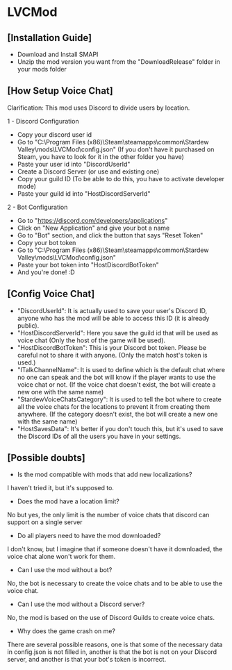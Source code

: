 # LVCMod

## [Installation Guide]

- Download and Install SMAPI
- Unzip the mod version you want from the "DownloadRelease" folder in your mods folder

## [How Setup Voice Chat]

Clarification: This mod uses Discord to divide users by location.

1 - Discord Configuration

- Copy your discord user id
- Go to "C:\Program Files (x86)\Steam\steamapps\common\Stardew Valley\mods\LVCMod\config.json" (If you don't have it purchased on Steam, you have to look for it in the other folder you have)
- Paste your user id into "DiscordUserId"
- Create a Discord Server (or use and existing one)
- Copy your guild ID (To be able to do this, you have to activate developer mode)
- Paste your guild id into "HostDiscordServerId"

2 - Bot Configuration

- Go to "https://discord.com/developers/applications"
- Click on "New Application" and give your bot a name
- Go to "Bot" section, and click the button that says "Reset Token"
- Copy your bot token
- Go to "C:\Program Files (x86)\Steam\steamapps\common\Stardew Valley\mods\LVCMod\config.json"
- Paste your bot token into "HostDiscordBotToken"
- And you're done! :D

## [Config Voice Chat]

- "DiscordUserId": It is actually used to save your user's Discord ID, anyone who has the mod will be able to access this ID (it is already public).
- "HostDiscordServerId": Here you save the guild id that will be used as voice chat (Only the host of the game will be used).
- "HostDiscordBotToken": This is your Discord bot token. Please be careful not to share it with anyone. (Only the match host's token is used.)
- "ITalkChannelName": It is used to define which is the default chat where no one can speak and the bot will know if the player wants to use the voice chat or not. (If the voice chat doesn't exist, the bot will create a new one with the same name)
- "StardewVoiceChatsCategory": It is used to tell the bot where to create all the voice chats for the locations to prevent it from creating them anywhere. (If the category doesn't exist, the bot will create a new one with the same name)
- "HostSavesData": It's better if you don't touch this, but it's used to save the Discord IDs of all the users you have in your settings.

## [Possible doubts]

- Is the mod compatible with mods that add new localizations?

I haven't tried it, but it's supposed to.

- Does the mod have a location limit?

No but yes, the only limit is the number of voice chats that discord can support on a single server

- Do all players need to have the mod downloaded?

I don't know, but I imagine that if someone doesn't have it downloaded, the voice chat alone won't work for them.

- Can I use the mod without a bot?

No, the bot is necessary to create the voice chats and to be able to use the voice chat.

- Can I use the mod without a Discord server?

No, the mod is based on the use of Discord Guilds to create voice chats.

- Why does the game crash on me?

There are several possible reasons, one is that some of the necessary data in config.json is not filled in, another is that the bot is not on your Discord server, and another is that your bot's token is incorrect.